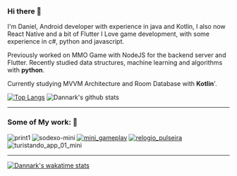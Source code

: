 ### Hi there 👋
I'm Daniel, Android developer with experience in java and Kotlin, I also now React Native and a bit of Flutter
I Love game development, with some experience in c#, python and javascript.

Previously worked on MMO Game with NodeJS for the backend server and Flutter.
Recently studied data structures, machine learning and algorithms with **python**.

Currently studying MVVM Architecture and Room Database with **Kotlin**'.

[![Top Langs](https://github-readme-stats.vercel.app/api/top-langs/?username=Dannark&layout=compact&hide=html,css,jupyter%20notebook)](https://github.com/Dannark/Dannark)
![Dannark's github stats](https://github-readme-stats.vercel.app/api?username=Dannark&theme=dracula&show_icons=true&hide=prs,issues)

----

### Some of My work: 🔭
![print1](https://user-images.githubusercontent.com/7622553/89722276-15254880-d9be-11ea-93a5-706ac7cac2dd.gif) ![sodexo-mini](https://user-images.githubusercontent.com/7622553/89722532-f1afcd00-d9c0-11ea-8c39-1939cde91e74.png) [![mini_gameplay](https://user-images.githubusercontent.com/7622553/90345689-3c50cb00-dff9-11ea-839f-d86b66506b51.gif)](https://github.com/Dannark/bwo) [![relogio_pulseira](https://user-images.githubusercontent.com/7622553/107125415-a8193f80-6888-11eb-92e1-9b5cb4646fb5.png)](https://github.com/Dannark/iot-watchface-kotlin-and-arduino)![turistando_app_01_mini](https://user-images.githubusercontent.com/7622553/116611847-32fc5a00-a90d-11eb-98ac-8440497e0545.gif)

----

[![Dannark's wakatime stats](https://github-readme-stats.vercel.app/api/wakatime?username=Dannark)](https://github.com/Dannark/github-readme-stats)


<!--
**Dannark/Dannark** is a ✨ _special_ ✨ repository because its `README.md` (this file) appears on your GitHub profile.



Here are some ideas to get you started:

- 🔭 I’m currently working on ...
- 🌱 I’m currently learning ...
- 👯 I’m looking to collaborate on ...
- 🤔 I’m looking for help with ...
- 💬 Ask me about ...
- 📫 How to reach me: ...
- 😄 Pronouns: ...
- ⚡ Fun fact: ...
-->
